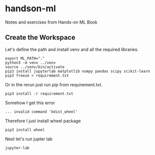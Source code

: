 # handson-ml
Notes and exercises from Hands-on ML Book

## Create the Workspace

Let's define the path and install venv and all the required libraries.
```
export ML_PATH="."
python3 -m venv ../venv
source ../venv/bin/activate
pip3 install jupyterlab matplotlib numpy pandas scipy scikit-learn
pip3 freeze > requirement.txt
```

Or in the rerun just run pip from requirement.txt.
```
pip3 install -r requirement.txt
```

Somehow I get this error
```
... invalid command 'bdist_wheel'
```

Therefore I just install wheel package

```
pip3 install wheel
```

Next let's run jupter lab

```
jupyter-lab
```
